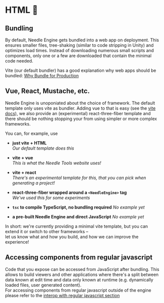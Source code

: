 # HTML 🧱

## Bundling

By default, Needle Engine gets bundled into a web app on deployment. This ensures smaller files, tree-shaking (similar to code stripping in Unity) and optimizes load times. Instead of downloading numerous small scripts and components, only one or a few are downloaded that contain the minimal code needed.  

Vite (our default bundler) has a good explanation why web apps should be bundled: [Why Bundle for Production](https://vitejs.dev/guide/why.html)

## Vue, React, Mustache, etc.

Needle Engine is unoponiated about the choice of framework. The default template only uses vite as bundler. Adding vue to that is easy (see the [vite docs]()), we also provide an (experimental) react-three-fiber template and there should be nothing stopping your from using simpler or more complex frameworks.

You can, for example, use
- **just vite + HTML**  
    *Our default template does this*
    
- **vite + vue**  
    *This is what the Needle Tools website uses!*
- **vite + react**  
    *There's an experimental template for this, that you can pick when generating a project!*
- **react-three-fiber wrapped around a `<NeedleEngine>` tag**  
    *We've used this for some experiments*
- **`tsc` to compile TypeScript, no bundling required**
    *No example yet*
- **a pre-built Needle Engine and direct JavaScript**
    *No example yet*

In short: we're currently providing a minimal vite template, but you can extend it or switch to other frameworks –  
let us know what and how you build, and how we can improve the experience!

## Accessing components from regular javascript
    
Code that you expose can be accessed from JavaScript after bundling. This allows to build viewers and other applications where there's a split between data known at edit time and data only known at runtime (e.g. dynamically loaded files, user generated content).  
For accessing components from regular javascript outside of the engine please refer to the [interop with regular javascript section](./scripting.md#accessing-components-from-external-javascript)
